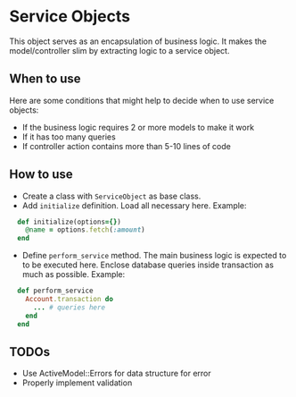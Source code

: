 # Service Objects
This object serves as an encapsulation of business logic. It makes the model/controller slim
by extracting logic to a service object.

## When to use
Here are some conditions that might help to decide when to use service objects:
- If the business logic requires 2 or more models to make it work
- If it has too many queries
- If controller action contains more than 5-10 lines of code

## How to use
- Create a class with `ServiceObject` as base class.
- Add `initialize` definition. Load all necessary here. Example:
``` ruby
  def initialize(options={})
    @name = options.fetch(:amount)
  end
```
- Define ```perform_service``` method. The main business logic is expected to to
be executed here. Enclose database queries inside transaction as much as possible.
Example:
``` ruby
  def perform_service
    Account.transaction do
      ... # queries here
    end
  end
```
## TODOs
- Use ActiveModel::Errors for data structure for error
- Properly implement validation
